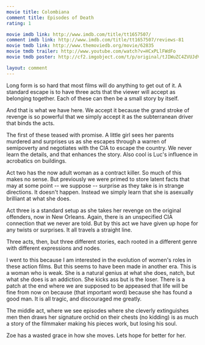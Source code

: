 ```yaml
---
movie title: Colombiana
comment title: Episodes of Death
rating: 1

movie imdb link: http://www.imdb.com/title/tt1657507/
comment imdb link: http://www.imdb.com/title/tt1657507/reviews-81
movie tmdb link: http://www.themoviedb.org/movie/62835
movie tmdb trailer: http://www.youtube.com/watch?v=HCxPLlFWdFo
movie tmdb poster: http://cf2.imgobject.com/t/p/original/tJIWuZC4ZVUJdVHXJfefUDzS2BX.jpg

layout: comment
---
```


Long form is so hard that most films will do anything to get out of it. A standard escape is to have three acts that the viewer will accept as belonging together. Each of these can then be a small story by itself.

And that is what we have here. We accept it because the grand stroke of revenge is so powerful that we simply accept it as the subterranean driver that binds the acts. 

The first of these teased with promise. A little girl sees her parents murdered and surprises us as she escapes through a warren of semipoverty and negotiates with the CIA to escape the country. We never learn the details, and that enhances the story. Also cool is Luc's influence in acrobatics on buildings. 

Act two has the now adult woman as a contract killer. So much of this makes no sense. But previously we were primed to store latent facts that may at some point -- we suppose -- surprise as they take is in strange directions. It doesn't happen. Instead we simply learn that she is asexually brilliant at what she does. 

Act three is a standard setup as she takes her revenge on the original offenders, now in New Orleans. Again, there is an unspecified CIA connection that we never are told. But by this act we have given up hope for any twists or surprises. It all travels a straight line. 

Three acts, then, but three different stories, each rooted in a different genre with different expressions and nodes.

I went to this because I am interested in the evolution of women's roles in these action films. But this seems to have been made in another era. This is a woman who is weak. She is a natural genius at what she does, natch, but what she does is an addiction. She kicks ass but is the loser. There is a patch at the end where we are supposed to be appeased that life will be fine from now on because (that important word) because she has found a good man. It is all tragic, and discouraged me greatly.

The middle act, where we see episodes where she cleverly extinguishes men then draws her signature orchid on their chests (no kidding) is as much a story of the filmmaker making his pieces work, but losing his soul.

Zoe has a wasted grace in how she moves. Lets hope for better for her.